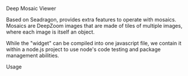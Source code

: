 Deep Mosaic Viewer

Based on Seadragon, provides extra features to operate with mosaics.
Mosaics are DeepZoom images that are made of tiles of multiple images, where each image is itself an object.

While the "widget" can be compiled into one javascript file, we contain it within a node.js project to use node's code testing and package management abilities.

Usage


